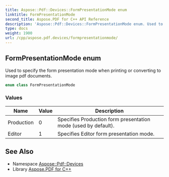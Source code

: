 ```yaml
---
title: Aspose::Pdf::Devices::FormPresentationMode enum
linktitle: FormPresentationMode
second_title: Aspose.PDF for C++ API Reference
description: 'Aspose::Pdf::Devices::FormPresentationMode enum. Used to specify the form presentation mode when printing or converting to image pdf documents in C++.'
type: docs
weight: 1900
url: /cpp/aspose.pdf.devices/formpresentationmode/
---
```

## FormPresentationMode enum


Used to specify the form presentation mode when printing or converting to image pdf documents.

```cpp
enum class FormPresentationMode
```

### Values

| Name | Value | Description |
| --- | --- | --- |
| Production | 0 | Specifies Production form presentation mode (used by default). |
| Editor | 1 | Specifies Editor form presentation mode. |

## See Also

* Namespace [Aspose::Pdf::Devices](../)
* Library [Aspose.PDF for C++](../../)
